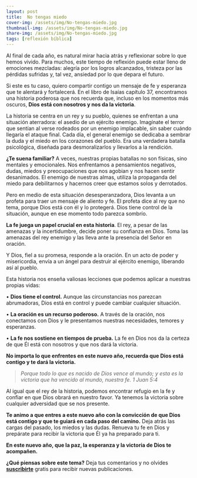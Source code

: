 ```yaml
---
layout: post
title:  No tengas miedo
cover-img: /assets/img/No-tengas-miedo.jpg
thumbnail-img: /assets/img/No-tengas-miedo.jpg
share-img: /assets/img/No-tengas-miedo.jpg
tags: [reflexión bíblica]
---
```

Al final de cada año, es natural mirar hacia atrás y reflexionar sobre lo que hemos vivido. Para muchos, este tiempo de reflexión puede estar lleno de emociones mezcladas: alegría por los logros alcanzados, tristeza por las pérdidas sufridas y, tal vez, ansiedad por lo que depara el futuro.

Si este es tu caso, quiero compartir contigo un mensaje de fe y esperanza que te alentará y fortalecerá. En el libro de Isaías capítulo 37, encontramos una historia poderosa que nos recuerda que, incluso en los momentos más oscuros, **Dios está con nosotros y nos da la victoria**.

La historia se centra en un rey y su pueblo, quienes se enfrentan a una situación aterradora: el asedio de un ejército enemigo. Imagínate el terror que sentían al verse rodeados por un enemigo implacable, sin saber cuándo llegaría el ataque final. Cada día, el general enemigo se dedicaba a sembrar la duda y el miedo en los corazones del pueblo. Era una verdadera batalla psicológica, diseñada para desmoralizarlos y llevarlos a la rendición.

**¿Te suena familiar?** A veces, nuestras propias batallas no son físicas, sino mentales y emocionales. Nos enfrentamos a pensamientos negativos, dudas, miedos y preocupaciones que nos agobian y nos hacen sentir desanimados. El enemigo de nuestras almas, utiliza la propaganda del miedo para debilitarnos y hacernos creer que estamos solos y derrotados.

Pero en medio de esta situación desesperanzadora, Dios levanta a un profeta para traer un mensaje de aliento y fe. El profeta dice al rey que no tema, porque Dios está con él y lo protegerá. Dios tiene control de la situación, aunque en ese momento todo parezca sombrío.

**La fe juega un papel crucial en esta historia**. El rey, a pesar de las amenazas y la incertidumbre, decide poner su confianza en Dios. Toma las amenazas del rey enemigo y las lleva ante la presencia del Señor en oración.

Y Dios, fiel a su promesa, responde a la oración. En un acto de poder y misericordia, envía a un ángel para destruir al ejército enemigo, liberando así al pueblo.

Esta historia nos enseña valiosas lecciones que podemos aplicar a nuestras propias vidas:

• **Dios tiene el control.** Aunque las circunstancias nos parezcan abrumadoras, Dios está en control y puede cambiar cualquier situación.

• **La oración es un recurso poderoso.** A través de la oración, nos conectamos con Dios y le presentamos nuestras necesidades, temores y esperanzas.

• **La fe nos sostiene en tiempos de prueba.** La fe en Dios nos da la certeza de que Él está con nosotros y que nos dará la victoria.

**No importa lo que enfrentes en este nuevo año, recuerda que Dios está contigo y te dará la victoria.**

> _Porque todo lo que es nacido de Dios vence al mundo; y esta es la victoria que ha vencido al mundo, nuestra fe. 1 Juan 5:4_

Al igual que el rey de la historia, podemos encontrar refugio en la fe y confiar en que Dios obrará en nuestro favor. Ya tenemos la victoria sobre cualquier adversidad que se nos presente.

**Te animo a que entres a este nuevo año con la convicción de que Dios está contigo y que te guiará en cada paso del camino.** Deja atrás las cargas del pasado, los miedos y las dudas. Renueva tu fe en Dios y prepárate para recibir la victoria que Él ya ha preparado para ti.

**En este nuevo año, que la paz, la esperanza y la victoria de Dios te acompañen.**

**¿Qué piensas sobre este tema?** Deja tus comentarios y no olvides **[suscribirte](https://www.feedio.co/@jdanois)** gratis para recibir nuevas publicaciones.

<!--stackedit_data:
eyJoaXN0b3J5IjpbMjM4NTE4NjIxLC0xNDI4NjQ5NTAzXX0=
-->
